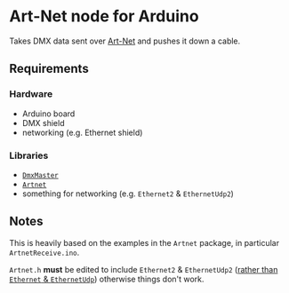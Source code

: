# Art-Net node for Arduino

Takes DMX data sent over [Art-Net](http://art-net.org.uk/wordpress/) and pushes it down a cable.

## Requirements

### Hardware

- Arduino board
- DMX shield
- networking (e.g. Ethernet shield)

### Libraries

- [`DmxMaster`](https://github.com/TinkerKit/DmxMaster)
- [`Artnet`](https://github.com/natcl/Artnet)
- something for networking (e.g. `Ethernet2` & `EthernetUdp2`)

## Notes

This is heavily based on the examples in the `Artnet` package, in particular `ArtnetReceive.ino`.

`Artnet.h` **must** be edited to include `Ethernet2` & `EthernetUdp2` ([rather than `Ethernet` & `EthernetUdp`](https://github.com/natcl/Artnet/blob/master/Artnet.h#L40-L41)) otherwise things don't work.